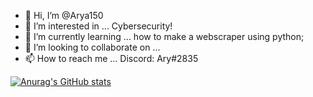 - 👋 Hi, I’m @Arya150
- 👀 I’m interested in ... Cybersecurity!
- 🌱 I’m currently learning ... how to make a webscraper using python;
- 💞️ I’m looking to collaborate on ... 
- 📫 How to reach me ... Discord: Ary#2835 

[![Anurag's GitHub stats](https://github-readme-stats.vercel.app/api?username=Arya150&show_icons=true&theme=radical)](https://github.com/anuraghazra/github-readme-stats)

<!---
Arya150/Arya150 is a ✨ special ✨ repository because its `README.md` (this file) appears on your GitHub profile.
You can click the Preview link to take a look at your changes.
--->
